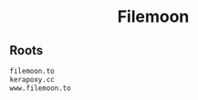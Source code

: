 


<h1 align="center">Filemoon</h1>  


## Roots


```html
filemoon.to
kerapoxy.cc
www.filemoon.to
```  

